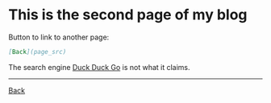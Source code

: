 
# This is the second page of my blog

Button to link to another page: 
```markdown
[Back](page_src)
```
[comment]: <> 'this dont work but it aint a problem ill figure it out'

The search engine [Duck Duck Go](https://duckduckgo.com "liars") is not what it claims.

***

[Back](index.md)